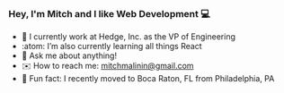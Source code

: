 ### Hey, I'm Mitch and I like Web Development :computer:

- :rocket:   I currently work at Hedge, Inc. as the VP of Engineering 
- :atom:   I’m also currently learning all things React
- 💬   Ask me about anything!
- :envelope:   How to reach me: mitchmalinin@gmail.com
- :palm_tree:  Fun fact: I recently moved to Boca Raton, FL from Philadelphia, PA 


